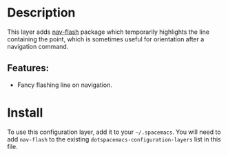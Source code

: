 Description
===========

This layer adds [nav-flash](https://github.com/rolandwalker/nav-flash)
package which temporarily highlights the line containing the point,
which is sometimes useful for orientation after a navigation command.

Features:
---------

-   Fancy flashing line on navigation.

Install
=======

To use this configuration layer, add it to your `~/.spacemacs`. You will
need to add `nav-flash` to the existing
`dotspacemacs-configuration-layers` list in this file.
